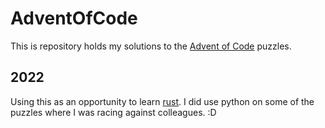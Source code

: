 # AdventOfCode

This is repository holds my solutions to the [Advent of Code](https://adventofcode.com/) puzzles.

## 2022

Using this as an opportunity to learn [rust](https://www.rust-lang.org/). I did use python on some of the puzzles where I was racing against colleagues. :D

